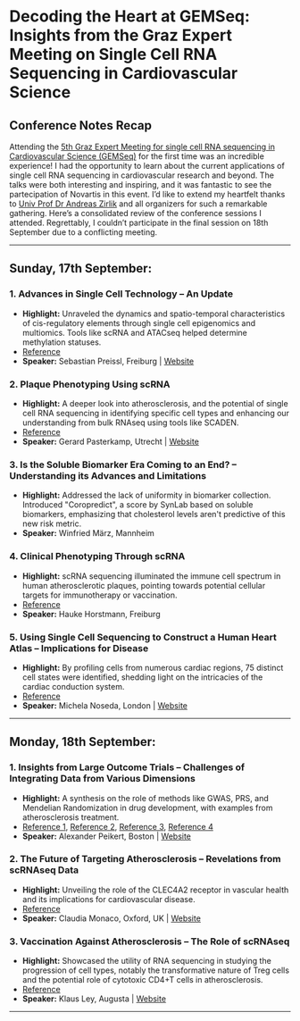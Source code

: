 # Decoding the Heart at GEMSeq: Insights from the Graz Expert Meeting on Single Cell RNA Sequencing in Cardiovascular Science
## Conference Notes Recap

Attending the [5th Graz Expert Meeting for single cell RNA sequencing in Cardiovascular Science (GEMSeq)](https://www.linkedin.com/posts/andreas-zirlik_uhcg-singlecell-cardiology-activity-7109570324093952000-TM4M?utm_source=share&utm_medium=member_desktop) for the first time was an incredible experience! I had the opportunity to learn about the current applications of single cell RNA sequencing in cardiovascular research and beyond. The talks were both interesting and inspiring, and it was fantastic to see the partecipation of Novartis in this event.
I’d like to extend my heartfelt thanks to [Univ Prof Dr Andreas Zirlik](https://www.linkedin.com/in/ACoAAATf1TUBIcb1EalpBF9VfQSi5G1fF-yIuC4/) and all organizers for such a remarkable gathering.
Here’s a consolidated review of the conference sessions I attended. Regrettably, I couldn’t participate in the final session on 18th September due to a conflicting meeting.

---

## Sunday, 17th September:

### 1. Advances in Single Cell Technology – An Update

- **Highlight:** Unraveled the dynamics and spatio-temporal characteristics of cis-regulatory elements through single cell epigenomics and multiomics. Tools like scRNA and ATACseq helped determine methylation statuses.
- [Reference](https://www.nature.com/articles/s41576-022-00509-1)
- **Speaker:** Sebastian Preissl, Freiburg | [Website](https://www.preissllab.org/)

### 2. Plaque Phenotyping Using scRNA

- **Highlight:** A deeper look into atherosclerosis, and the potential of single cell RNA sequencing in identifying specific cell types and enhancing our understanding from bulk RNAseq using tools like SCADEN.
- [Reference](https://doi.org/10.1038/s44161-022-00171-0)
- **Speaker:** Gerard Pasterkamp, Utrecht | [Website](https://www.umcutrecht.nl/en/research/researchers/pasterkamp-gerard-g)

### 3. Is the Soluble Biomarker Era Coming to an End? – Understanding its Advances and Limitations

- **Highlight:** Addressed the lack of uniformity in biomarker collection. Introduced "Coropredict", a score by SynLab based on soluble biomarkers, emphasizing that cholesterol levels aren't predictive of this new risk metric.
- **Speaker:** Winfried März, Mannheim

### 4. Clinical Phenotyping Through scRNA

- **Highlight:** scRNA sequencing illuminated the immune cell spectrum in human atherosclerotic plaques, pointing towards potential cellular targets for immunotherapy or vaccination.
- [Reference](https://www.escardio.org/static-file/Escardio/Subspecialty/Councils/CBCS/Documents/Hauke%20Horstmann.pdf)
- **Speaker:** Hauke Horstmann, Freiburg

### 5. Using Single Cell Sequencing to Construct a Human Heart Atlas – Implications for Disease

- **Highlight:** By profiling cells from numerous cardiac regions, 75 distinct cell states were identified, shedding light on the intricacies of the cardiac conduction system.
- [Reference](https://www.nature.com/articles/s41586-023-06311-1)
- **Speaker:** Michela Noseda, London | [Website](https://www.imperial.ac.uk/people/m.noseda)

---

## Monday, 18th September:

### 1. Insights from Large Outcome Trials – Challenges of Integrating Data from Various Dimensions

- **Highlight:** A synthesis on the role of methods like GWAS, PRS, and Mendelian Randomization in drug development, with examples from atherosclerosis treatment.
- [Reference 1](https://pubmed.ncbi.nlm.nih.gov/35862132/), [Reference 2](https://www.nature.com/articles/s41573-023-00688-4), [Reference 3](https://academic.oup.com/eurheartj/article/44/14/1216/6881119), [Reference 4](https://www.ahajournals.org/doi/abs/10.1161/CIRCGEN.121.003835)
- **Speaker:** Alexander Peikert, Boston | [Website](https://connects.catalyst.harvard.edu/Profiles/display/Person/199479)

### 2. The Future of Targeting Atherosclerosis – Revelations from scRNAseq Data

- **Highlight:** Unveiling the role of the CLEC4A2 receptor in vascular health and its implications for cardiovascular disease.
- [Reference](https://www.nature.com/articles/s41467-021-27862-9)
- **Speaker:** Claudia Monaco, Oxford, UK | [Website](https://www.kennedy.ox.ac.uk/team/claudia-monaco)

### 3. Vaccination Against Atherosclerosis – The Role of scRNAseq

- **Highlight:** Showcased the utility of RNA sequencing in studying the progression of cell types, notably the transformative nature of Treg cells and the potential role of cytotoxic CD4+T cells in atherosclerosis.
- [Reference](https://pubmed.ncbi.nlm.nih.gov/37563308/)
- **Speaker:** Klaus Ley, Augusta | [Website](https://www.augusta.edu/centers/immcg/klaus-ley-lab/index.php)

---

